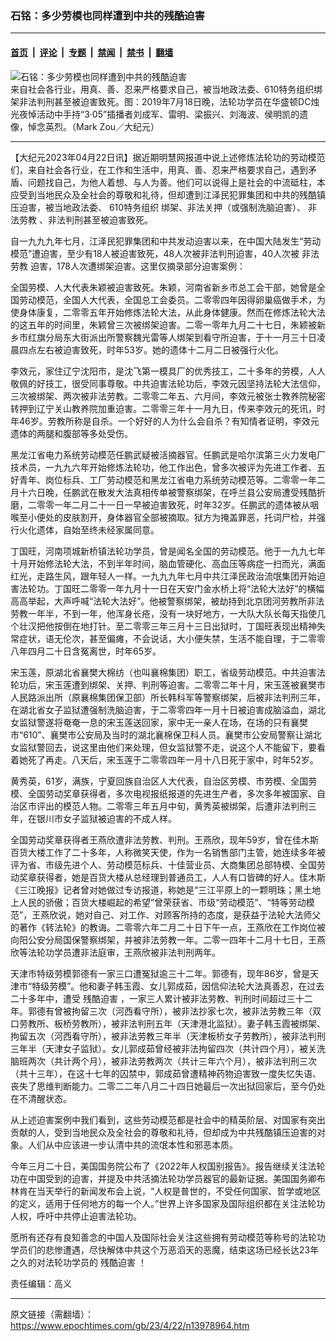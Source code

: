 ### 石铭：多少劳模也同样遭到中共的残酷迫害

---

#### [首页](../../../..?n13978964) &nbsp;|&nbsp; [评论](../../../../../epoch-comment?n13978964) &nbsp;|&nbsp; [专题](../../../../../epoch-special?n13978964) &nbsp;|&nbsp; [禁闻](../../../../../epoch-news?n13978964) &nbsp;|&nbsp; [禁书](../../../../../books?n13978964) &nbsp;|&nbsp; [翻墙](https://github.com/gfw-breaker/nogfw/blob/master/README.md?n13978964)


<div><img alt="石铭：多少劳模也同样遭到中共的残酷迫害" class="attachment-djy_600_400 size-djy_600_400 wp-post-image" src="https://i.epochtimes.com/assets/uploads/2023/04/id13978977-1907182332132211--600x399.jpeg"/>
<div class="caption">
 来自社会各行业，用真、善、忍来严格要求自己，被当地政法委、610特务组织绑架非法判刑甚至被迫害致死。图：2019年7月18日晚，法轮功学员在华盛顿DC烛光夜悼活动中手持“3·05”插播者刘成军、雷明、梁振兴、刘海波、侯明凯的遗像，悼念英烈。（Mark Zou／大纪元）
</div></div><hr/><div class="post_content" id="artbody" itemprop="articleBody">
 <!-- article content begin -->
 <p>
  【大纪元2023年04月22日讯】据近期明慧网报道中说上述修炼法轮功的劳动模范们，来自社会各行业，在工作和生活中，用真、善、忍来严格要求自己，遇到矛盾、问题找自己，为他人着想、与人为善。他们可以说得上是社会的中流砥柱，本应受到当地民众及全社会的尊敬和礼待，但却遭到江泽民犯罪集团和中共的残酷镇压迫害，被当地政法委、
  <ok href="https://www.epochtimes.com/gb/tag/610%E7%89%B9%E5%8A%A1%E7%BB%84%E7%BB%87.html">
   610特务组织
  </ok>
  绑架、非法关押（或强制洗脑迫害）、
  <ok href="https://www.epochtimes.com/gb/tag/%E9%9D%9E%E6%B3%95%E5%8A%B3%E6%95%99.html">
   非法劳教
  </ok>
  、非法判刑甚至被迫害致死。
 </p>
 <p>
  自一九九九年七月，江泽民犯罪集团和中共发动迫害以来，在中国大陆发生“劳动模范”遭迫害，至少有18人被迫害致死，48人次被非法判刑迫害，40人次被
  <ok href="https://www.epochtimes.com/gb/tag/%E9%9D%9E%E6%B3%95%E5%8A%B3%E6%95%99.html">
   非法劳教
  </ok>
  迫害，178人次遭绑架迫害。这里仅摘录部分迫害案例：
 </p>
 <p>
  全国劳模、人大代表朱颖被迫害致死。朱颖，河南省新乡市总工会干部，她曾是全国劳动模范，全国人大代表，全国总工会委员。二零零四年因得卵巢癌做手术，为使身体康复，二零零五年开始修炼法轮大法，从此身体健康。然而在修炼法轮大法的这五年的时间里，朱颖曾三次被绑架迫害。二零一零年九月二十七日，朱颖被新乡市红旗分局东大街派出所警察魏光雷等人绑架到看守所迫害，于十一月三十日凌晨四点左右被迫害致死，时年53岁。她的遗体十二月二日被强行火化。
 </p>
 <p>
  李效元，家住辽宁沈阳市，是沈飞第一模具厂的优秀技工，二十多年的劳模，人人敬佩的好技工，很受同事尊敬。中共迫害法轮功后，李效元因坚持法轮大法信仰，三次被绑架、两次被非法劳教。二零零二年五、六月间，李效元被张士教养院秘密转押到辽宁关山教养院加重迫害。二零零三年十一月九日，传来李效元的死讯，时年46岁。劳教所称是自杀。一个好好的人为什么会自杀？有知情者证明，李效元遗体的两腿和腹部等多处受伤。
 </p>
 <p>
  黑龙江省电力系统劳动模范任鹏武疑被活摘器官。任鹏武是哈尔滨第三火力发电厂技术员，一九九六年开始修炼法轮功，他工作出色，曾多次被评为先进工作者、五好青年、岗位标兵、工厂劳动模范和黑龙江省电力系统劳动模范等。二零零一年二月十六日晚，任鹏武在散发大法真相传单被警察绑架，在呼兰县公安局遭受残酷折磨，二零零一年二月二十一日一早被迫害致死，时年32岁。任鹏武的遗体被从咽喉至小便处的皮肤割开，身体器官全部被摘取。狱方为掩盖罪恶，托词尸检，并强行火化遗体，自始至终未经家属同意。
 </p>
 <p>
  丁国旺，河南项城新桥镇法轮功学员，曾是闻名全国的劳动模范。他于一九九七年十月开始修法轮大法，不到半年时间，脑血管硬化、高血压等病症一扫而光，满面红光，走路生风，跟年轻人一样。一九九九年七月中共江泽民政治流氓集团开始迫害法轮功。丁国旺二零零一年九月十一日在天安门金水桥上将“法轮大法好”的横幅高高举起，大声呼喊“法轮大法好”。他被警察绑架，被劫持到北京团河劳教所非法劳教一年半，不到一年，他浑身长疮，没有一块好地方，一大队大队长每天指使几个壮汉把他按倒在地打针。至二零零三年三月十三日出狱时，丁国旺表现出精神失常症状，语无伦次，甚至偏瘫，不会说话，大小便失禁，生活不能自理，于二零零八年四月二十日含冤离世，时年65岁。
 </p>
 <p>
  宋玉莲，原湖北省襄樊大棉纺（也叫襄棉集团）职工，省级劳动模范。中共迫害法轮功后，宋玉莲遭到绑架、关押、判刑等迫害。二零零二年十月，宋玉莲被襄樊市人民路派出所（原襄棉集团保卫部）所长韩科军等警察绑架，后被非法判刑三年，在湖北省女子监狱遭强制洗脑迫害，于二零零四年一月十日被迫害成脑溢血，湖北女监狱警遂将奄奄一息的宋玉莲送回家，家中无一亲人在场，在场的只有襄樊市“610”、襄樊市公安局及当时的湖北襄棉保卫科人员。襄樊市公安局警察让湖北女监狱警回去，说这里由他们来处理，但女监狱警不走，说这个人不能留下，要看着她死了再走。八天后，宋玉莲于二零零四年一月十八日死于家中，时年52岁。
 </p>
 <p>
  黄秀英，61岁，满族，宁夏回族自治区人大代表，自治区劳模、市劳模、全国劳模、全国劳动奖章获得者，多次电视报纸报道的先进生产者，多次多年被国家、自治区市评出的模范人物。二零零三年五月中旬，黄秀英被绑架，后遭非法判刑三年，在银川市女子监狱被迫害的不成人样。
 </p>
 <p>
  全国劳动奖章获得者王燕欣遭非法劳教、判刑。王燕欣，现年59岁，曾在佳木斯百货大楼工作了二十多年，人称微笑天使，作为一名销售部门主管，她连续多年被评为省、市级先进个人、劳动模范标兵、十佳营业员、大商集团总部特模、全国劳动奖章获得者，她是百货大楼从总经理到普通员工，人人有口皆碑的好人。佳木斯《三江晚报》记者曾对她做过专访报道，称她是“三江平原上的一颗明珠；黑土地上人民的骄傲；百货大楼崛起的希望”曾荣获省、市级“劳动模范”、“特等劳动模范”，王燕欣说，她对自己、对工作、对顾客所持的态度，是获益于法轮大法师父的著作《转法轮》的教诲。二零零六年二月二十日下午一点，王燕欣在工作岗位被向阳公安分局国保警察绑架，并被非法劳教一年。二零一四年十二月十七日，王燕欣等法轮功学员遭非法庭审，王燕欣被非法判刑两年。
 </p>
 <p>
  天津市特级劳模郭德有一家三口遭冤狱逾三十二年。郭德有，现年86岁，曾是天津市“特级劳模”。他和妻子韩玉霞、女儿郭成茹，因信仰法轮大法真善忍，在过去二十多年中，遭受
  <ok href="https://www.epochtimes.com/gb/tag/%E6%AE%8B%E9%85%B7%E8%BF%AB%E5%AE%B3.html">
   残酷迫害
  </ok>
  ，一家三人累计被非法劳教、判刑时间超过三十二年。郭德有曾被拘留三次（河西看守所），被非法抄家七次，被非法劳教三年（双口劳教所、板桥劳教所），被非法判刑五年（天津港北监狱）。妻子韩玉霞被绑架、拘留五次（河西看守所），被非法劳教三年半（天津板桥女子劳教所），被非法判刑三年半（天津女子监狱）。女儿郭成茹曾经被非法拘留四次（共计四个月），被关洗脑班两次（共计两个月），被非法劳教两次（共计三年六个月），被非法判刑三次（共十三年），在这十七年的囚禁中，郭成茹曾遭精神药物迫害致一度失忆失语、丧失了思维判断能力。二零二二年八月二十四日她最后一次出狱回家后，至今仍处在不清醒状态。
 </p>
 <p>
  从上述迫害案例中我们看到，这些劳动模范都是社会中的精英阶层、对国家有突出贡献的人，受到当地民众及全社会的尊敬和礼待，但却成为中共残酷镇压迫害的对象。人们从中应该进一步认清中共的流氓本性和邪恶本质。
 </p>
 <p>
  今年三月二十日，美国国务院公布了《2022年人权国别报告》。报告继续关注法轮功在中国受到的迫害，并提及中共活摘法轮功学员器官的最新证据。美国国务卿布林肯在当天举行的新闻发布会上说，“人权是普世的，不受任何国家、哲学或地区的定义，适用于任何地方的每一个人。”世界上许多国家及国际组织都在关注法轮功人权，呼吁中共停止迫害法轮功。
 </p>
 <p>
  愿所有还存有良知善念的中国人及国际社会关注这些拥有劳动模范等称号的法轮功学员们的悲惨遭遇，尽快解体中共这个万恶滔天的恶魔，结束这场已经长达23年之久的对法轮功学员的
  <ok href="https://www.epochtimes.com/gb/tag/%E6%AE%8B%E9%85%B7%E8%BF%AB%E5%AE%B3.html">
   残酷迫害
  </ok>
  ！
 </p>
 <p>
  责任编辑：高义
 </p>
 <!-- article content end -->
 <div id="below_article_ad">
 </div>
</div>


---

原文链接（需翻墙）：https://www.epochtimes.com/gb/23/4/22/n13978964.htm